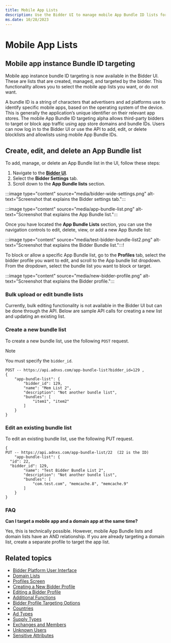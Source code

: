 ```yaml
---
title: Mobile App Lists
description: Use the Bidder UI to manage mobile App Bundle ID lists for targeting or blocking app traffic using unique app identifiers from app stores.
ms.date: 10/28/2023
---
```


# Mobile App Lists

## Mobile app instance Bundle ID targeting

Mobile app instance bundle ID targeting is now available in the Bidder UI. These are lists that are created, managed, and targeted by the bidder. This functionality allows you to select the mobile app lists you want, or do not want.

A bundle ID is a string of characters that advertisers and ad platforms use to identify specific mobile apps, based on the operating system of the device. This is generally the application’s unique identifier on their relevant app stores. The mobile App Bundle ID targeting alpha allows third-party bidders to target or block app traffic using app store domains and bundle IDs. Users can now log in to the Bidder UI or use the API to add, edit, or delete blocklists and allowlists using mobile App Bundle IDs.

## Create, edit, and delete an App Bundle list

To add, manage, or delete an App Bundle list in the UI, follow these steps:

1. Navigate to the **[Bidder UI](https://bidder.xandr.com/)**.
1. Select the **Bidder Settings** tab.
1. Scroll down to the **App Bundle lists** section.

:::image type="content" source="media/bidder-wide-settings.png" alt-text="Screenshot that explains the Bidder settings tab.":::

:::image type="content" source="media/app-bundle-list.png" alt-text="Screenshot that explains the App Bundle list.":::

Once you have located the **App Bundle Lists** section, you can use the navigation controls to edit, delete, view, or add a new App Bundle list:

:::image type="content" source="media/test-bidder-bundle-list2.png" alt-text="Screenshot that explains the Bidder Bundle list.":::!

To block or allow a specific App Bundle list, go to the **Profiles** tab, select the bidder profile you want to edit, and scroll to the App bundle list dropdown. From the dropdown, select the bundle list you want to block or target.

:::image type="content" source="media/new-bidder-profile.png" alt-text="Screenshot that explains the Bidder profile.":::

### Bulk upload or edit bundle lists

Currently, bulk editing functionality is not available in the Bidder UI but can be done through the API. Below are sample API calls for creating a new list and updating an existing list.

### Create a new bundle list

To create a new bundle list, use the following `POST` request.  

> [!NOTE]
> You must specify the `bidder_id`.

```
POST -- https://api.adnxs.com/app-bundle-list?bidder_id=129 , 
{
    "app-bundle-list": {
        "bidder_id": 129,
        "name": "Mem List 2",
        "description": "Not another bundle list",
        "bundles": [
            "item1", "item2"
        ]
    }
}

```

### Edit an existing bundle list

To edit an existing bundle list, use the following PUT request.

```
{
PUT -- https://api.adnxs.com/app-bundle-list/22  (22 is the ID)
    "app-bundle-list": {
  "id": 22,
  "bidder_id": 129,
        "name": "Test Bidder Bundle List 2",
        "description": "Not another bundle list",
        "bundles": [
            "com.test.com", "memcache.8", "memcache.9"
        ]
    }
}

```

### FAQ

**Can I target a mobile app and a domain app at the same time?**

Yes, this is technically possible. However, mobile App Bundle lists and domain lists have an AND relationship. If you are already targeting a domain list, create a separate profile to target the app list.

## Related topics

- [Bidder Platform User Interface](bidder-platform-user-interface.md)
- [Domain Lists](domain-lists.md)
- [Profiles Screen](profiles-screen.md)
- [Creating a New Bidder Profile](creating-a-new-bidder-profile.md)
- [Editing a Bidder Profile](editing-a-bidder-profile.md)
- [Additional Functions](additional-functions.md)
- [Bidder Profile Targeting Options](bidder-profile-targeting-options.md)
- [Countries](countries.md)
- [Ad Types](ad-types.md)
- [Supply Types](supply-types.md)
- [Exchanges and Members](exchanges-and-members.md)
- [Unknown Users](unknown-users.md)
- [Sensitive Attributes](sensitive-attributes.md)
